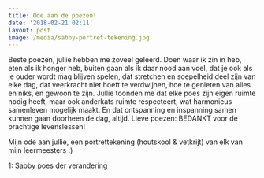 ```yaml
---
title: Ode aan de poezen!
date: '2018-02-21 02:11'
layout: post
image: /media/sabby-portret-tekening.jpg
---
```

Beste poezen, jullie hebben me zoveel geleerd. Doen waar ik zin in heb, eten als ik honger heb, buiten gaan als ik daar nood aan voel, dat je ook als je ouder wordt mag blijven spelen, dat stretchen en soepelheid deel zijn van elke dag, dat veerkracht niet hoeft te verdwijnen, hoe te genieten van alles en niks, en gewoon te zijn.  Jullie toonden me dat elke poes zijn eigen ruimte nodig heeft, maar ook anderkats ruimte respecteert, wat harmonieus samenleven mogelijk maakt. En dat ontspanning en inspanning samen kunnen gaan doorheen de dag, altijd. Lieve poezen: BEDANKT voor de prachtige levenslessen!

Mijn ode aan jullie, een portrettekening (houtskool & vetkrijt) van elk van mijn leermeesters :) 


1: Sabby poes der verandering
